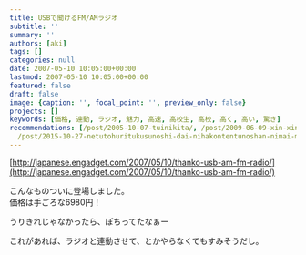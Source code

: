 ```yaml
---
title: USBで聞けるFM/AMラジオ
subtitle: ''
summary: ''
authors: [aki]
tags: []
categories: null
date: 2007-05-10 10:05:00+00:00
lastmod: 2007-05-10 10:05:00+00:00
featured: false
draft: false
image: {caption: '', focal_point: '', preview_only: false}
projects: []
keywords: [価格, 連動, ラジオ, 魅力, 高速, 高校生, 高校, 高く, 高い, 驚き]
recommendations: [/post/2005-10-07-tuinikita/, /post/2009-06-09-xin-xing-iphone-3g-snojia-ge-nituite/,
  /post/2015-10-27-netutohuritukusunoshi-dai-nihakontentunoshan-nimai-morenasasenaitamenohintogajie-matuteita/]
---
```

[http://japanese.engadget.com/2007/05/10/thanko-usb-am-fm-radio/](http://japanese.engadget.com/2007/05/10/thanko-usb-am-fm-radio/)  
  
こんなものついに登場しました。  
価格は手ごろな6980円！  
  
うりきれじゃなかったら、ぽちってたなぁー  
  
  
これがあれば、ラジオと連動させて、とかやらなくてもすみそうだし。


